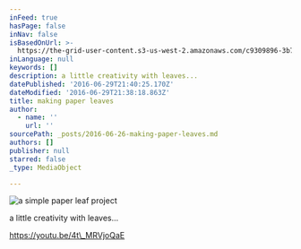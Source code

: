 ```yaml
---
inFeed: true
hasPage: false
inNav: false
isBasedOnUrl: >-
  https://the-grid-user-content.s3-us-west-2.amazonaws.com/c9309896-3b79-43c0-acd8-463da7de1da8.jpg
inLanguage: null
keywords: []
description: a little creativity with leaves...
datePublished: '2016-06-29T21:40:25.170Z'
dateModified: '2016-06-29T21:38:18.863Z'
title: making paper leaves
author:
  - name: ''
    url: ''
sourcePath: _posts/2016-06-26-making-paper-leaves.md
authors: []
publisher: null
starred: false
_type: MediaObject

---
```

![a simple paper leaf project](https://the-grid-user-content.s3-us-west-2.amazonaws.com/c9309896-3b79-43c0-acd8-463da7de1da8.jpg)

a little creativity with leaves...

https://youtu.be/4t\_MRVjoQaE